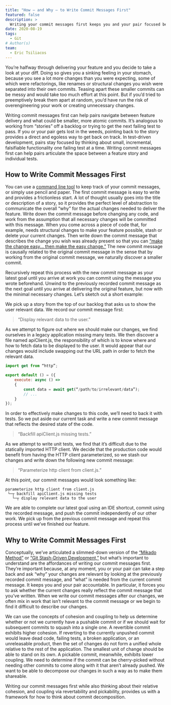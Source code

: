 ```yaml
---
title: "How — and Why — to Write Commit Messages First"
featured: false
description: >
  Writing your commit messages first keeps you and your pair focused between the feature you are currently trying to implement and whatever current change you are making that could be a smaller, more atomic pushable commit.
date: 2020-08-19
tags:
  - Git
# Author(s)
team:
  - Eric Tsiliacos
---
```


You’re halfway through delivering your feature and you decide to take a look at your diff. Doing so gives you a sinking feeling in your stomach, because you see a lot more changes than you were expecting, some of which were refactorings, like renames or structural changes you wish were separated into their own commits. Teasing apart these smaller commits can be messy and would take too much effort at this point. But if you’d tried to preemptively break them apart at random, you’d have run the risk of overengineering your work or creating unnecessary changes.

Writing commit messages first can help pairs navigate between feature delivery and what could be smaller, more atomic commits. It’s analogous to working from “stories” off a backlog or trying to get the next failing test to pass. If you or your pair gets lost in the weeds, pointing back to the story provides a direct and egoless way to get back on track. In test-driven development, pairs stay focused by thinking about small, incremental, falsifiable functionality one failing test at a time. Writing commit messages first can help pairs articulate the space between a feature story and individual tests. 

## How to Write Commit Messages First

You can use a [command line tool](https://github.com/ericTsiliacos/stacker) to keep track of your commit messages, or simply use pencil and paper. The first commit message is easy to write and provides a frictionless start. A lot of thought usually goes into the title or description of a story, so it provides the perfect level of abstraction to communicate the overall “why” for the actual changes needed to deliver the feature. Write down the commit message before changing any code, and work from the assumption that all necessary changes will be committed with this message. When you come across a piece of code that, for example, needs structural changes to make your feature possible, stash or delete your current changes. Then write down the commit message that describes the change you wish was already present so that you can [“make the change easy... then make the easy change.”](https://twitter.com/KentBeck/status/250733358307500032) The new commit message is causally related to the original commit message in the sense that by working from the original commit message, we naturally discover a smaller commit.

Recursively repeat this process with the new commit message as your latest goal until you arrive at work you can commit using the message you wrote beforehand. Unwind to the previously recorded commit message as the next goal until you arrive at delivering the original feature, but now with the minimal necessary changes. Let’s sketch out a short example:

We pick up a story from the top of our backlog that asks us to show the user relevant data. We record our commit message first:  

> “Display relevant data to the user.”

As we attempt to figure out where we should make our changes, we find ourselves in a legacy application missing many tests. We then discover a file named apiClient.js, the responsibility of which is to know where and how to fetch data to be displayed to the user. It would appear that our changes would include swapping out the URL path in order to fetch the relevant data.

```javascript
import get from “http”;

export default () = ({
	execute: async () => 
	{
	    const data = await get(“/path/to/irrelevant/data”);
		// ...
	}
});
```

In order to effectively make changes to this code, we’ll need to back it with tests. So we put aside our current task and write a new commit message that reflects the desired state of the code.

> “Backfill apiClient.js missing tests.”

As we attempt to write unit tests, we find that it’s difficult due to the statically imported HTTP client. We decide that the production code would benefit from having the HTTP client parameterized, so we stash our changes and write down the following new commit message:

> “Parameterize http client from client.js.”

At this point, our commit messages would look something like:

```
parameterize http client from client.js
 └─┬ backfill apiClient.js missing tests
   └─┬ display relevant data to the user
```

We are able to complete our latest goal using an IDE shortcut, commit using the recorded message, and push the commit independently of our other work. We pick up from the previous commit message and repeat this process until we’ve finished our feature.

## Why to Write Commit Messages First

Conceptually, we’ve articulated a slimmed-down version of the [“Mikado Method”](http://mikadomethod.info/) or [“Git Stash-Driven Development,”](https://dzone.com/articles/git-stash-driven-development) but what’s important to understand are the affordances of writing our commit messages first. They’re important because, at any moment, you or your pair can take a step back and ask “why” your changes are relevant by looking at the previously recorded commit message, and “what” is needed from the current commit message. It keeps you and your pair accountable. In particular, it forces you to ask whether the current changes really reflect the commit message that you’ve written. When we write our commit messages after our changes, we often mix in work that isn’t relevant to the commit message or we begin to find it difficult to describe our changes. 

We can use the concepts of cohesion and coupling to help us determine whether or not we currently have a pushable commit or if we should wait for subsequent commits to squash into a single one. A revertible commit exhibits higher cohesion. If reverting to the currently unpushed commit would leave dead code, failing tests, a broken application, or an unreleasable product, then the set of changes do not form a unified whole relative to the rest of the application. The smallest unit of change should be able to stand on its own. A pickable commit, meanwhile, exhibits lower coupling. We need to determine if the commit can be cherry-picked without needing other commits to come along with it that aren’t already pushed. We want to be able to decompose our changes in such a way as to make them shareable. 

Writing our commit messages first while also thinking about their relative cohesion, and coupling via revertability and pickability, provides us with a framework for how to think about commit decomposition.
